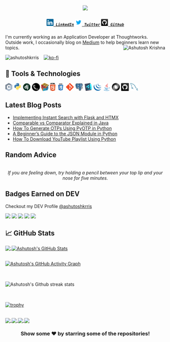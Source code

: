 <h1 align="center">
  <a href="https://git.io/typing-svg">
    <img src="https://readme-typing-svg.herokuapp.com?color=%2340A597&size=30&width=800&lines=Hello+World!+I+am+Ashutosh+Krishna;I+love+building+things+that+live+on+the+internet">
  </a>
</h1>

<h5 align="center">
  <code><a href="https://www.linkedin.com/in/ashutoshkrris/" title="LinkedIn Profile"><img width="22" src="images/linkedin.svg"> LinkedIn</a></code>
  <code><a href="https://www.twitter.com/ashutoshkrris/" title="Twitter Profile"><img width="22" src="images/twitter.svg"> Twitter</a></code>
  <code><a href="https://www.github.com/ashutoshkrris/" title="Github Profile"><img width="22" src="images/github.svg"> Github</a></code>
</h5>

I'm currently working as an Application Developer at Thoughtworks. Outside work, I occasionally blog on [Medium](https://ashutoshkrris.medium.com) to help beginners learn new topics.
<img align="right" alt="Ashutosh Krishna" src="https://i.imgur.com/Dg5p9rR.png" />

<p align="left"> 
  <img src="https://komarev.com/ghpvc/?username=ashutoshkrris&label=Views&color=blue&style=plastic" alt="ashutoshkrris" /> 
  &nbsp;&nbsp;&nbsp;<a href="https://ko-fi.com/Y8Y320QYE"><img src="https://ko-fi.com/img/githubbutton_sm.svg" alt="ko-fi" /></a>
</p>

## 🔧 Tools & Technologies
<code><img title="C" height="25" src="images/c.svg"></code>
<code><img title="Python" height="25" src="images/python-original.svg"></code>
<code><img title="Django" height="25" src="images/django.png"></code>
<code><img title="Flask" height="25" src="images/flask.png"></code>
<code><img title="Problem Solving" height="25" src="images/problemSolving.png"></code>
<code><img title="HTML5" height="25" src="images/html5.svg"></code>
<code><img title="CSS" height="25" src="images/css.svg"></code>
<code><img title="Git" height="25" src="images/git-original.svg"></code>
<code><img title="PostgreSQL" height="25" src="images/postgresql.svg"></code>
<code><img title="Visual Studio Code" height="25" src="images/vscode.png"></code>
<code><img title="JQuery" height="25" src="images/jquery-original.svg"></code>
<code><img title="Java" height="25" src="images/java-original.svg"></code>
<code><img title="JSON" height="25" src="images/json.svg"></code>
<code><img title="GitHub" height="25" src="images/github.svg"></code>
<code><img title="MySQL" height="25" src="images/mysql.svg"></code>


<!--😊
**ashutoshkrris/ashutoshkrris** is a ✨ _special_ ✨ repository because its `README.md` (this file) appears on your GitHub profile. -->

## Latest Blog Posts

<!-- BLOG-POST-LIST:START -->
- [Implementing Instant Search with Flask and HTMX](https://python.plainenglish.io/implementing-instant-search-with-flask-and-htmx-7d5ea928fd65?source=rss-b66584c2ea41------2)
- [Comparable vs Comparator Explained in Java](https://ashutoshkrris.medium.com/comparable-vs-comparator-explained-in-java-0aabaedf8d47?source=rss-b66584c2ea41------2)
- [How To Generate OTPs Using PyOTP in Python](https://python.plainenglish.io/how-to-generate-otps-using-pyotp-in-python-3b8722ee49eb?source=rss-b66584c2ea41------2)
- [A Beginner’s Guide to the JSON Module in Python](https://python.plainenglish.io/a-beginners-guide-to-the-json-module-in-python-1bddf3c20b0f?source=rss-b66584c2ea41------2)
- [How To Download YouTube Playlist Using Python](https://python.plainenglish.io/how-to-download-youtube-playlist-using-python-4e832989e017?source=rss-b66584c2ea41------2)
<!-- BLOG-POST-LIST:END -->

## Random Advice

<!-- ADVICE:START -->
<p align="center"><br><i>If you are feeling down, try holding a pencil between your top lip and your nose for five minutes.</i><br></p>
<!-- ADVICE:END -->

## Badges Earned on DEV

Checkout my DEV Profile [@ashutoshkrris](https://dev.to/ashutoshkrris)

<a><img src="https://res.cloudinary.com/practicaldev/image/fetch/s--ipK3ZYfm--/c_limit,f_auto,fl_progressive,q_80,w_375/https://dev-to-uploads.s3.amazonaws.com/uploads/badge/badge_image/80/hacktoberfest2020-badge_2.png" width=100></a>
<a><img src="https://res.cloudinary.com/practicaldev/image/fetch/s--4f5VWKQw--/c_limit,f_auto,fl_progressive,q_80,w_375/https://dev-to-uploads.s3.amazonaws.com/uploads/badge/badge_image/2/1-year-badge.png" width=100></a>
<a><img src="https://res.cloudinary.com/practicaldev/image/fetch/s--cm4PWdMq--/c_limit,f_auto,fl_progressive,q_80,w_375/https://dev-to-uploads.s3.amazonaws.com/uploads/badge/badge_image/131/hacktoberfest-2021-badge.png" width=100></a>
<a><img src="https://res.cloudinary.com/practicaldev/image/fetch/s--7LzjnbaB--/c_limit,f_auto,fl_progressive,q_80,w_180/https://dev-to-uploads.s3.amazonaws.com/uploads/badge/badge_image/9/2year-Badge-shadow__1_.png" width=100></a>
<a><img src="https://res.cloudinary.com/practicaldev/image/fetch/s--rX-dH2o3--/c_limit,f_auto,fl_progressive,q_80,w_180/https://dev-to-uploads.s3.amazonaws.com/uploads/badge/badge_image/206/ht-badge.png" width=100></a>


## &#x1f4c8; GitHub Stats

<a href="https://github.com/ashutoshkrris/ashutoshkrris">
  <img align="center" src="https://github-readme-stats.vercel.app/api/top-langs/?username=ashutoshkrris&hide=java,html&title_color=ffffff&text_color=c9cacc&icon_color=2bbc8a&bg_color=1d1f21" />
</a>
<a href="https://github.com/ashutoshkrris/ashutoshkrris">
  <img align="center" src="https://github-readme-stats.vercel.app/api?username=ashutoshkrris&show_icons=true&line_height=27&count_private=true&title_color=ffffff&text_color=c9cacc&icon_color=2bbc8a&bg_color=1d1f21" alt="Ashutosh's GitHub Stats" />
</a>
<br/><br/>

[![Ashutosh's GitHub Activity Graph](https://activity-graph.herokuapp.com/graph?username=ashutoshkrris&theme=rogue)](https://github.com/ashutoshkrris)


<br/><br/>
![Ashutosh's Github streak stats](https://github-readme-streak-stats.herokuapp.com/?user=ashutoshkrris) 

<br><br>
[![trophy](https://github-profile-trophy.vercel.app/?username=ashutoshkrris)](https://github.com/ryo-ma/github-profile-trophy)

<br/>
<div>
  <a align="left" href="https://github.com/ashutoshkrris/COVID-19-Analysis">
  <img align="center" src="https://github-readme-stats.vercel.app/api/pin/?username=ashutoshkrris&repo=COVID-19-Analysis&title_color=ffffff&text_color=c9cacc&icon_color=2bbc8a&bg_color=1d1f21" />
</a> 

<a align="left" href="https://github.com/ashutoshkrris/iRead">
  <img align="center" src="https://github-readme-stats.vercel.app/api/pin/?username=ashutoshkrris&repo=iRead&title_color=ffffff&text_color=c9cacc&icon_color=2bbc8a&bg_color=1d1f21" />
</a> 

<a align="right" href="https://github.com/ashutoshkrris/Amazon-Price-Tracker">
  <img align="center" src="https://github-readme-stats.vercel.app/api/pin/?username=ashutoshkrris&repo=Amazon-Price-Tracker&title_color=ffffff&text_color=c9cacc&icon_color=2bbc8a&bg_color=1d1f21" />
</a> 

<a align="right" href="https://github.com/ashutoshkrris/YouTube-Trending-Videos-Analysis">
  <img align="center" src="https://github-readme-stats.vercel.app/api/pin/?username=ashutoshkrris&repo=YouTube-Trending-Videos-Analysis&title_color=ffffff&text_color=c9cacc&icon_color=2bbc8a&bg_color=1d1f21" />
</a>
</div>

<div align="center">

<h3> Show some ❤️ by starring some of the repositories! </h3>

</div>
